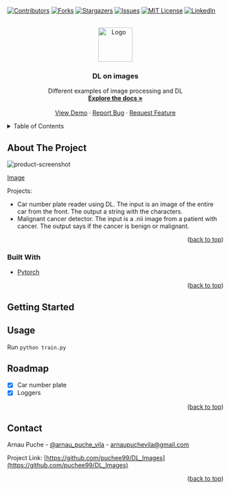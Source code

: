 <div id="top"></div>

<!-- PROJECT SHIELDS -->
<!--
*** https://www.markdownguide.org/basic-syntax/#reference-style-links
-->
[![Contributors][contributors-shield]][contributors-url]
[![Forks][forks-shield]][forks-url]
[![Stargazers][stars-shield]][stars-url]
[![Issues][issues-shield]][issues-url]
[![MIT License][license-shield]][license-url]
[![LinkedIn][linkedin-shield]][linkedin-url]



<!-- PROJECT LOGO -->
<br />
<div align="center">
  <a href="https://github.com/puchee99/DL_Images">
    <img src="images/pytorch.png" alt="Logo" width="80" height="80">
  </a>

  <h3 align="center">DL on images</h3>

  <p align="center">
    Different examples of image processing and DL
    <br />
    <a href="https://github.com/puchee99/DL_Images"><strong>Explore the docs »</strong></a>
    <br />
    <br />
    <a href="https://github.com/puchee99/DL_Images">View Demo</a>
    ·
    <a href="https://github.com/puchee99/DL_Images/issues">Report Bug</a>
    ·
    <a href="https://github.com/puchee99/DL_Images/issues">Request Feature</a>
  </p>
</div>



<!-- TABLE OF CONTENTS -->
<details>
  <summary>Table of Contents</summary>
  <ol>
    <li>
      <a href="#about-the-project">About The Project</a>
      <ul>
        <li><a href="#built-with">Built With</a></li>
      </ul>
    </li>
    <li>
      <a href="#getting-started">Getting Started</a>
    </li>
    <li><a href="#usage">Usage</a></li>
    <li><a href="#roadmap">Roadmap</a></li>
    <li><a href="#contact">Contact</a></li>
  </ol>
</details>



<!-- ABOUT THE PROJECT -->
## About The Project

![product-screenshot]

[Image][product-screenshot]

Projects:
  * Car number plate reader using DL.
    The input is an image of the entire car from the front. The output a string with the    characters.
  * Malignant cancer detector.
    The input is a .nii image from a patient with cancer. The output says if the cancer is benign or malignant.
   

<p align="right">(<a href="#top">back to top</a>)</p>


### Built With

* [Pytorch](https://pytorch.org/)

<p align="right">(<a href="#top">back to top</a>)</p>


<!-- GETTING STARTED -->
## Getting Started



## Usage

Run `python train.py`


## Roadmap

- [x] Car number plate
- [x] Loggers

<p align="right">(<a href="#top">back to top</a>)</p>


<!-- CONTACT -->
## Contact

Arnau Puche  - [@arnau_puche_vila](https://www.linkedin.com/in/arnau-puche-vila-ds/) - arnaupuchevila@gmail.com

Project Link: [https://github.com/puchee99/DL_Images](https://github.com/puchee99/DL_Images)


<p align="right">(<a href="#top">back to top</a>)</p>



<!-- MARKDOWN LINKS & IMAGES -->
<!-- https://www.markdownguide.org/basic-syntax/#reference-style-links -->
[contributors-shield]: https://img.shields.io/github/contributors/puchee99/DL_Images.svg?style=for-the-badge
[contributors-url]: https://github.com/puchee99/DL_Images/graphs/contributors
[forks-shield]: https://img.shields.io/github/forks/puchee99/DL_Images.svg?style=for-the-badge
[forks-url]: https://github.com/puchee99/DL_Images/network/members
[stars-shield]: https://img.shields.io/github/stars/puchee99/DL_Images.svg?style=for-the-badge
[stars-url]: https://github.com/puchee99/DL_Images/stargazers
[issues-shield]: https://img.shields.io/github/issues/puchee99/DL_Images.svg?style=for-the-badge
[issues-url]: https://github.com/puchee99/DL_Images/issues
[license-shield]: https://img.shields.io/github/license/puchee99/DL_Images.svg?style=for-the-badge
[license-url]: https://github.com/puchee99/DL_Images/blob/main/LICENSE.txt
[linkedin-shield]: https://img.shields.io/badge/-LinkedIn-black.svg?style=for-the-badge&logo=linkedin&colorB=555
[linkedin-url]: https://www.linkedin.com/in/arnau-puche-vila-ds/
[product-screenshot]: images/figures.png
